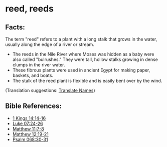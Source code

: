 # reed, reeds #

## Facts: ##

The term "reed" refers to a plant with a long stalk that grows in the water, usually along the edge of a river or stream.

* The reeds in the Nile River where Moses was hidden as a baby were also called "bulrushes." They were tall, hollow stalks growing in dense clumps in the river water.
* These fibrous plants were used in ancient Egypt for making paper, baskets, and boats.
* The stalk of the reed plant is flexible and is easily bent over by the wind.

(Translation suggestions: [Translate Names](en/ta-vol1/translate/man/translate-names))



## Bible References: ##

* [1 Kings 14:14-16](en/tn/1ki/help/14/14)
* [Luke 07:24-26](en/tn/luk/help/07/24)
* [Matthew 11:7-8](en/tn/mat/help/11/07)
* [Matthew 12:19-21](en/tn/mat/help/12/19)
* [Psalm 068:30-31](en/tn/psa/help/68/30)
